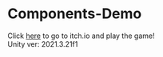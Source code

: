 # Components-Demo
Click [here](https://daniel-matan.itch.io/unity-components-demonstration) to go to itch.io and play the game!  
Unity ver: 2021.3.21f1

